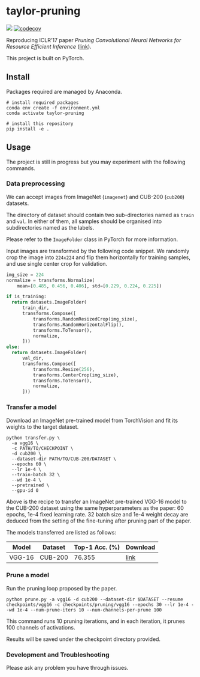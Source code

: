 # taylor-pruning

![](https://travis-ci.com/kumasento/taylor-pruning.svg?branch=master)
[![codecov](https://codecov.io/gh/kumasento/taylor-pruning/branch/master/graph/badge.svg)](https://codecov.io/gh/kumasento/taylor-pruning)


Reproducing ICLR'17 paper _Pruning Convolutional Neural Networks for Resource Efficient Inference_ ([link](https://arxiv.org/abs/1611.06440)).

This project is built on PyTorch.

## Install

Packages required are managed by Anaconda.

```shell
# install required packages
conda env create -f environment.yml
conda activate taylor-pruning

# install this repository
pip install -e .
```

## Usage

The project is still in progress but you may experiment with the following commands.

### Data preprocessing

We can accept images from ImageNet (`imagenet`) and CUB-200 (`cub200`) datasets.

The directory of dataset should contain two sub-directories named as `train` and `val`. In either of them, all samples should be organised into subdirectories named as the labels.

Please refer to the `ImageFolder` class in PyTorch for more information.

Input images are transformed by the following code snippet. We randomly crop the image into `224x224` and flip them horizontally for training samples, and use single center crop for validation.

```py
img_size = 224
normalize = transforms.Normalize(
    mean=[0.485, 0.456, 0.406], std=[0.229, 0.224, 0.225])

if is_training:
  return datasets.ImageFolder(
      train_dir,
      transforms.Compose([
          transforms.RandomResizedCrop(img_size),
          transforms.RandomHorizontalFlip(),
          transforms.ToTensor(),
          normalize,
      ]))
else:
  return datasets.ImageFolder(
      val_dir,
      transforms.Compose([
          transforms.Resize(256),
          transforms.CenterCrop(img_size),
          transforms.ToTensor(),
          normalize,
      ]))
```

### Transfer a model

Download an ImageNet pre-trained model from TorchVision and fit its weights to the target dataset.

```shell
python transfer.py \
  -a vgg16 \
  -c PATH/TO/CHECKPOINT \
  -d cub200 \
  --dataset-dir PATH/TO/CUB-200/DATASET \
  --epochs 60 \
  --lr 1e-4 \
  --train-batch 32 \
  --wd 1e-4 \
  --pretrained \
  --gpu-id 0
```

Above is the recipe to transfer an ImageNet pre-trained VGG-16 model to the CUB-200 dataset using the same hyperparameters as the paper: 60 epochs, 1e-4 fixed learning rate. 32 batch size and 1e-4 weight decay are deduced from the setting of the fine-tuning after pruning part of the paper.

The models transferred are listed as follows:

| Model  | Dataset | Top-1 Acc. (%) | Download                                                                     |
| ------ | ------- | -------------- | ---------------------------------------------------------------------------- |
| VGG-16 | CUB-200 | 76.355         | [link](https://s3.amazonaws.com/taylor-pruning/vgg16_cub200_transfer.tar.gz) |

### Prune a model

Run the pruning loop proposed by the paper.

```shell
python prune.py -a vgg16 -d cub200 --dataset-dir $DATASET --resume checkpoints/vgg16 -c checkpoints/pruning/vgg16 --epochs 30 --lr 1e-4 --wd 1e-4 --num-prune-iters 10 --num-channels-per-prune 100
```

This command runs 10 pruning iterations, and in each iteration, it prunes 100 channels of activations.

Results will be saved under the checkpoint directory provided.

### Development and Troubleshooting

Please ask any problem you have through issues.

